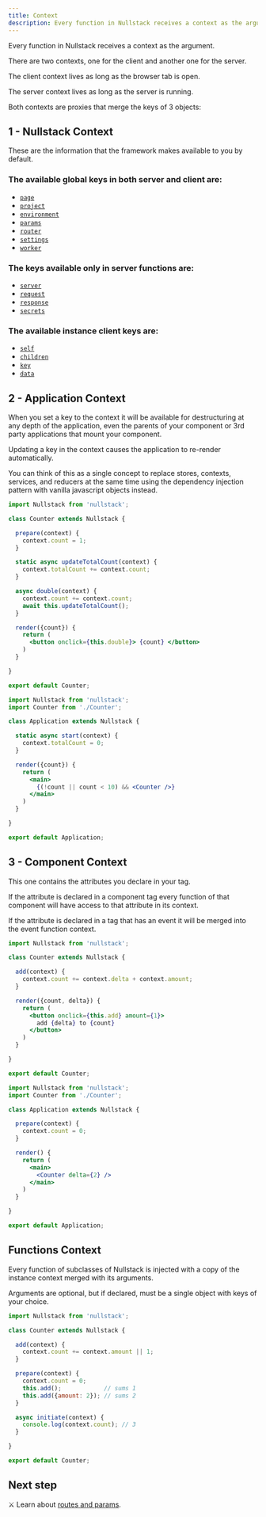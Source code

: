 ```yaml
---
title: Context
description: Every function in Nullstack receives a context as the argument.
---
```


Every function in Nullstack receives a context as the argument.

There are two contexts, one for the client and another one for the server.

The client context lives as long as the browser tab is open.

The server context lives as long as the server is running.

Both contexts are proxies that merge the keys of 3 objects:

## 1 - Nullstack Context

These are the information that the framework makes available to you by default.

### The available global keys in both server and client are:

- [`page`](/context-page)
- [`project`](/context-project)
- [`environment`](/context-environment)
- [`params`](/routes-and-params)
- [`router`](/routes-and-params)
- [`settings`](/context-settings)
- [`worker`](/service-worker)

### The keys available only in server functions are:

- [`server`](/server-request-and-response)
- [`request`](/server-request-and-response#request-and-response)
- [`response`](/server-request-and-response#request-and-response)
- [`secrets`](/context-secrets)

### The available instance client keys are:

- [`self`](/instance-self)
- [`children`](/renderable-components)
- [`key`](/instance-key)
- [`data`](/context-data)

## 2 - Application Context

When you set a key to the context it will be available for destructuring at any depth of the application, even the parents of your component or 3rd party applications that mount your component.

Updating a key in the context causes the application to re-render automatically.

You can think of this as a single concept to replace stores, contexts, services, and reducers at the same time using the dependency injection pattern with vanilla javascript objects instead.

```jsx
import Nullstack from 'nullstack';

class Counter extends Nullstack {

  prepare(context) {
    context.count = 1;
  }

  static async updateTotalCount(context) {
    context.totalCount += context.count;
  }

  async double(context) {
    context.count += context.count;
    await this.updateTotalCount();
  }

  render({count}) {
    return (
      <button onclick={this.double}> {count} </button>
    )
  }

}

export default Counter;
```

```jsx
import Nullstack from 'nullstack';
import Counter from './Counter';

class Application extends Nullstack {

  static async start(context) {
    context.totalCount = 0;
  }

  render({count}) {
    return (
      <main>
        {(!count || count < 10) && <Counter />}
      </main>
    )
  }

}

export default Application;
```

## 3 - Component Context

This one contains the attributes you declare in your tag.

If the attribute is declared in a component tag every function of that component will have access to that attribute in its context.

If the attribute is declared in a tag that has an event it will be merged into the event function context.

```jsx
import Nullstack from 'nullstack';

class Counter extends Nullstack {

  add(context) {
    context.count += context.delta + context.amount;
  }

  render({count, delta}) {
    return (
      <button onclick={this.add} amount={1}>
        add {delta} to {count}
      </button>
    )
  }

}

export default Counter;
```

```jsx
import Nullstack from 'nullstack';
import Counter from './Counter';

class Application extends Nullstack {

  prepare(context) {
    context.count = 0;
  }

  render() {
    return (
      <main>
        <Counter delta={2} />
      </main>
    )
  }

}

export default Application;
```

## Functions Context

Every function of subclasses of Nullstack is injected with a copy of the instance context merged with its arguments.

Arguments are optional, but if declared, must be a single object with keys of your choice.

```jsx
import Nullstack from 'nullstack';

class Counter extends Nullstack {

  add(context) {
    context.count += context.amount || 1;
  }

  prepare(context) {
    context.count = 0;
    this.add();            // sums 1
    this.add({amount: 2}); // sums 2
  }

  async initiate(context) {
    console.log(context.count); // 3
  }

}

export default Counter;
```

## Next step

⚔ Learn about [routes and params](/routes-and-params).
